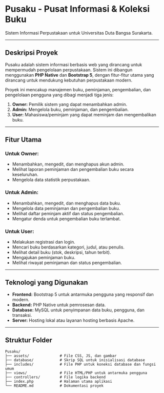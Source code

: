 # **Pusaku - Pusat Informasi & Koleksi Buku**  
Sistem Informasi Perpustakaan untuk Universitas Duta Bangsa Surakarta.

---

## **Deskripsi Proyek**  
Pusaku adalah sistem informasi berbasis web yang dirancang untuk mempermudah pengelolaan perpustakaan. Sistem ini dibangun menggunakan **PHP Native** dan **Bootstrap 5**, dengan fitur-fitur utama yang dirancang untuk mendukung kebutuhan perpustakaan modern.

Proyek ini mencakup manajemen buku, peminjaman, pengembalian, dan pengelolaan pengguna yang dibagi menjadi tiga jenis:  
1. **Owner:** Pemilik sistem yang dapat menambahkan admin.  
2. **Admin:** Mengelola buku, peminjaman, dan pengembalian.  
3. **User:** Mahasiswa/peminjam yang dapat meminjam dan mengembalikan buku.

---

## **Fitur Utama**  
### **Untuk Owner:**
- Menambahkan, mengedit, dan menghapus akun admin.  
- Melihat laporan peminjaman dan pengembalian buku secara keseluruhan.  
- Mengelola data statistik perpustakaan.  

### **Untuk Admin:**
- Menambahkan, mengedit, dan menghapus data buku.  
- Mengelola data peminjaman dan pengembalian buku.  
- Melihat daftar peminjam aktif dan status pengembalian.  
- Mengatur denda untuk pengembalian buku terlambat.  

### **Untuk User:**
- Melakukan registrasi dan login.  
- Mencari buku berdasarkan kategori, judul, atau penulis.  
- Melihat detail buku (stok, deskripsi, tahun terbit).  
- Mengajukan peminjaman buku.  
- Melihat riwayat peminjaman dan status pengembalian.  

---

## **Teknologi yang Digunakan**  
- **Frontend:** Bootstrap 5 untuk antarmuka pengguna yang responsif dan modern.  
- **Backend:** PHP Native untuk pemrosesan data.  
- **Database:** MySQL untuk penyimpanan data buku, pengguna, dan transaksi.  
- **Server:** Hosting lokal atau layanan hosting berbasis Apache.  

---

## **Struktur Folder**  
```plaintext
Pusaku/
├── assets/              # File CSS, JS, dan gambar
├── database/            # Skrip SQL untuk inisialisasi database
├── includes/            # File PHP untuk koneksi database dan fungsi umum
├── views/               # File HTML/PHP untuk antarmuka pengguna
├── controllers/         # File logika backend
├── index.php            # Halaman utama aplikasi
└── README.md            # Dokumentasi proyek
